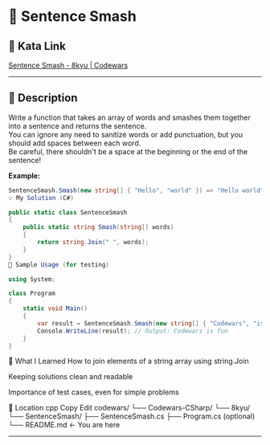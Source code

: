 ﻿# 🧩 Sentence Smash

## 📝 Kata Link  
[Sentence Smash - 8kyu | Codewars](https://www.codewars.com/kata/53dc23c68a0c93699800041d)

---

## 📄 Description

Write a function that takes an array of words and smashes them together into a sentence and returns the sentence.  
You can ignore any need to sanitize words or add punctuation, but you should add spaces between each word.  
Be careful, there shouldn't be a space at the beginning or the end of the sentence!

**Example:**
```csharp
SentenceSmash.Smash(new string[] { "Hello", "world" }) => "Hello world"
💡 My Solution (C#)

public static class SentenceSmash
{
    public static string Smash(string[] words)
    {
        return string.Join(" ", words);
    }
}
🧪 Sample Usage (for testing)

using System;

class Program
{
    static void Main()
    {
        var result = SentenceSmash.Smash(new string[] { "Codewars", "is", "fun" });
        Console.WriteLine(result); // Output: Codewars is fun
    }
}
```
🧠 What I Learned
How to join elements of a string array using string.Join

Keeping solutions clean and readable

Importance of test cases, even for simple problems

📁 Location
cpp
Copy
Edit
codewars/
└── Codewars-CSharp/
    └── 8kyu/
        └── SentenceSmash/
            ├── SentenceSmash.cs
            ├── Program.cs (optional)
            └── README.md ← You are here

---